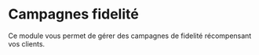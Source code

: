 # Campagnes fidelité

Ce module vous permet de gérer des campagnes de fidelité récompensant
    vos clients.
